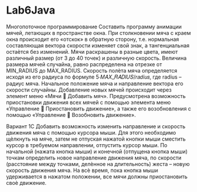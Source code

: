 # Lab6Java
Многопоточное программирование
Cоставить программу анимации мячей, летающих в пространстве окна. При столкновении мяча с краем окна происходит его «отскок» в обратную сторону, т.е. нормальная составляющая вектора скорости изменяет свой знак, а тангенциальная остаѐтся без изменений. Мячи раскрашены в разные цвета, имеют различный размер (от 3 до 40 точек) и различную скорость. Величина размера мячей случайна, равно распределена на отрезке от MIN_RADIUS до MAX_RADIUS. Скорость полѐта мяча определяется исходя из его радиуса по формуле 5∙𝑀𝐴𝑋_𝑅𝐴𝐷𝐼𝑈𝑆/𝑟𝑎𝑑𝑖𝑢𝑠, где radius – радиус мяча. Начальное положение мяча и направление вектора его скорости случайны. Добавление новых мячей происходит через элемент меню «Мячи  Добавить мяч». Предусмотрена возможность приостановки движения всех мячей с помощью элемента меню «Управление  Приостановить движение», а также его возобновления с помощью «Управление  Возобновить движение».

Вариант 1С
Добавить возможность изменить направление и скорость движения мяча с помощью курсора мыши. Для этого необходимо щѐлкнуть на мяче, затем не отпуская нажатой кнопки мыши сместить курсор в требуемом направлении, отпустить курсор мыши. По начальной (нажата кнопка мыши) и конечной (отпущена кнопка мыши) точкам определить новое направление движения мяча, по скорости (расстояние между точками, делѐнное на длительность) жеста – новую скорость движения мяча. На всѐ время, пока кнопка мыши удерживается в нажатом положении, все мячи должны приостановить своѐ движение. 
